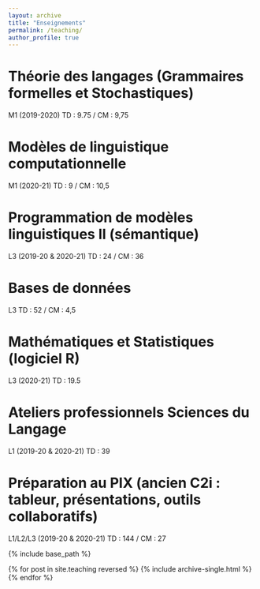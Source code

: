 ```yaml
---
layout: archive
title: "Enseignements"
permalink: /teaching/
author_profile: true
---
```



Théorie des langages (Grammaires formelles et Stochastiques)
=====
M1 (2019-2020) TD : 9.75 / CM : 9,75

Modèles de linguistique computationnelle
=====
M1 (2020-21) TD : 9 / CM : 10,5

Programmation de modèles linguistiques II (sémantique)
=====
L3 (2019-20 & 2020-21) TD : 24 / CM : 36

Bases de données
=====
L3 TD : 52 / CM : 4,5

Mathématiques et Statistiques (logiciel R)
=====
L3 (2020-21) TD : 19.5


Ateliers professionnels Sciences du Langage 
=====
L1 (2019-20 & 2020-21) TD : 39



Préparation au PIX (ancien C2i : tableur, présentations, outils collaboratifs)
=====
L1/L2/L3 (2019-20 & 2020-21) TD : 144 / CM : 27


{% include base_path %}

{% for post in site.teaching reversed %}
  {% include archive-single.html %}
{% endfor %}
